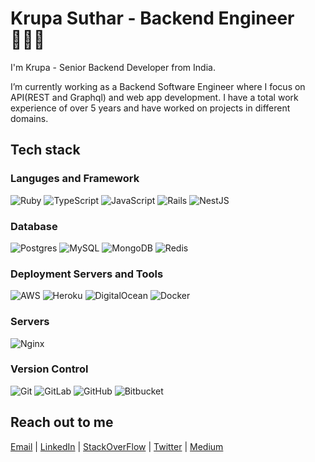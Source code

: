 # Krupa Suthar - Backend Engineer 👩🏻‍💻


I'm Krupa - Senior Backend Developer from India.

I’m currently working as a Backend Software Engineer where I focus on
API(REST and Graphql) and web app development. I have a total work
experience of over 5 years and have worked on projects in different
domains.

## Tech stack

### Languges and Framework

<img alt="Ruby" src="https://img.shields.io/badge/ruby-%23CC342D.svg?style=for-the-badge&logo=ruby&logoColor=white"/> <img alt="TypeScript" src="https://img.shields.io/badge/typescript-%23007ACC.svg?style=for-the-badge&logo=typescript&logoColor=white"/> <img alt="JavaScript" src="https://img.shields.io/badge/javascript-%23323330.svg?style=for-the-badge&logo=javascript&logoColor=%23F7DF1E"/> <img alt="Rails" src="https://img.shields.io/badge/rails-%23CC0000.svg?style=for-the-badge&logo=ruby-on-rails&logoColor=white"/> <img alt="NestJS" src="https://img.shields.io/badge/nestjs-%23E0234E.svg?style=for-the-badge&logo=nestjs&logoColor=white" />

### Database

<img alt="Postgres" src ="https://img.shields.io/badge/postgres-%23316192.svg?style=for-the-badge&logo=postgresql&logoColor=white"/> <img alt="MySQL" src="https://img.shields.io/badge/mysql-%2300f.svg?style=for-the-badge&logo=mysql&logoColor=white"/> <img alt="MongoDB" src ="https://img.shields.io/badge/MongoDB-%234ea94b.svg?style=for-the-badge&logo=mongodb&logoColor=white"/> <img alt="Redis" src="https://img.shields.io/badge/redis-%23DD0031.svg?style=for-the-badge&logo=redis&logoColor=white"/>

### Deployment Servers and Tools

<img alt="AWS" src="https://img.shields.io/badge/AWS-%23FF9900.svg?style=for-the-badge&logo=amazon-aws&logoColor=white"/> <img alt="Heroku" src="https://img.shields.io/badge/heroku-%23430098.svg?style=for-the-badge&logo=heroku&logoColor=white"/> <img alt="DigitalOcean" src="https://img.shields.io/badge/DigitalOcean-%230167ff.svg?style=for-the-badge&logo=digitalOcean&logoColor=white"/> <img alt="Docker" src="https://img.shields.io/badge/docker-%230db7ed.svg?style=for-the-badge&logo=docker&logoColor=white"/>

### Servers

<img alt="Nginx" src="https://img.shields.io/badge/nginx-%23009639.svg?style=for-the-badge&logo=nginx&logoColor=white"/>

### Version Control
<img alt="Git" src="https://img.shields.io/badge/git-%23F05033.svg?style=for-the-badge&logo=git&logoColor=white"/> <img alt="GitLab" src="https://img.shields.io/badge/gitlab-%23181717.svg?style=for-the-badge&logo=gitlab&logoColor=white"/> 	<img alt="GitHub" src="https://img.shields.io/badge/github-%23121011.svg?style=for-the-badge&logo=github&logoColor=white"/> <img alt="Bitbucket" src="https://img.shields.io/badge/bitbucket-%230047B3.svg?style=for-the-badge&logo=bitbucket&logoColor=white"/>

## Reach out to me

[Email](mailto:krupasutar147@gmail.com) | [LinkedIn](https://www.linkedin.com/in/krupa-suthar-317799112/) | [StackOverFlow](https://stackoverflow.com/users/7438993/krupa-suthar) | [Twitter](https://twitter.com/krupasuthar147) | [Medium](https://medium.com/@krupasuthar147)







